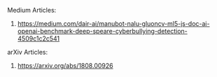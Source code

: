 Medium Articles:
1. https://medium.com/dair-ai/manubot-nalu-gluoncv-ml5-js-doc-ai-openai-benchmark-deep-speare-cyberbullying-detection-4509c1c2c541


arXiv Articles:
1. https://arxiv.org/abs/1808.00926
